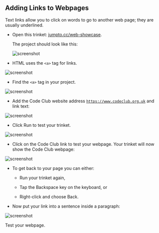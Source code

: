 ## Adding Links to Webpages

Text links allow you to click on words to go to another web page; they are usually underlined.



+ Open this trinket: <a href="http://jumpto.cc/web-showcase">jumpto.cc/web-showcase</a>. 

	The project should look like this:

	![screenshot](images/showcase-starter.png)

+ HTML uses the `<a>` tag for links. 

![screenshot](images/showcase-link.png)

+ Find the `<a>` tag in your project. 

![screenshot](images/showcase-a-template.png)


+ Add the Code Club website address <a href="https://www.codeclub.org.uk">`https://www.codeclub.org.uk`</a> and link text:

![screenshot](images/showcase-code-club.png)

+ Click Run to test your trinket.

![screenshot](images/showcase-cc-output.png)

+ Click on the Code Club link to test your webpage. Your trinket will now show the Code Club webpage: 	

![screenshot](images/showcase-cc-website.png)

+ To get back to your page you can either: 

	+ Run your trinket again,

	+ Tap the Backspace key on the keyboard, or

	+ Right-click and choose Back. 



+ Now put your link into a sentence inside a paragraph:

![screenshot](images/showcase-paragraph.png)

Test your webpage. 

